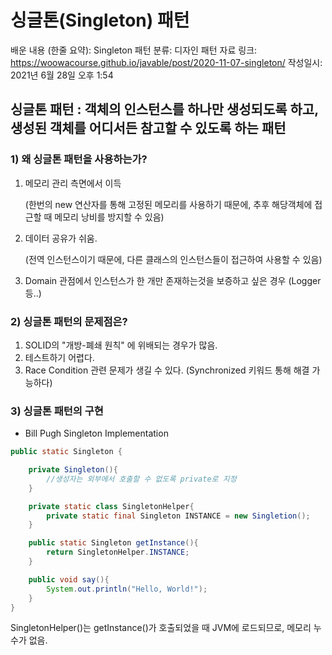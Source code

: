 # 싱글톤(Singleton) 패턴

배운 내용 (한줄 요약): Singleton 패턴
분류: 디자인 패턴
자료 링크: https://woowacourse.github.io/javable/post/2020-11-07-singleton/
작성일시: 2021년 6월 28일 오후 1:54

## 싱글톤 패턴 : 객체의 인스턴스를 하나만 생성되도록 하고, 생성된 객체를 어디서든 참고할 수 있도록 하는 패턴

### 1) 왜 싱글톤 패턴을 사용하는가?

1. 메모리 관리 측면에서 이득 

    (한번의 new 연산자를 통해 고정된 메모리를 사용하기 때문에, 추후 해당객체에 접근할 때 메모리 낭비를 방지할 수 있음)

2. 데이터 공유가 쉬움. 

    (전역 인스턴스이기 때문에, 다른 클래스의 인스턴스들이 접근하여 사용할 수 있음)

3. Domain 관점에서 인스턴스가 한 개만 존재하는것을 보증하고 싶은 경우 (Logger 등..)

### 2) 싱글톤 패턴의 문제점은?

1. SOLID의 "개방-폐쇄 원칙" 에 위배되는 경우가 많음. 
2. 테스트하기 어렵다.
3. Race Condition 관련 문제가 생길 수 있다. (Synchronized 키워드 통해 해결 가능하다)

### 3) 싱글톤 패턴의 구현

- Bill Pugh Singleton Implementation

```java
public static Singleton {

	private Singleton(){
		//생성자는 외부에서 호출할 수 없도록 private로 지정
	}

	private static class SingletonHelper{
		private static final Singleton INSTANCE = new Singletion();
	}

	public static Singleton getInstance(){
		return SingletonHelper.INSTANCE;
	}

	public void say(){
		System.out.println("Hello, World!");
	}
}
```

SingletonHelper()는 getInstance()가 호출되었을 때 JVM에 로드되므로, 메모리 누수가 없음.